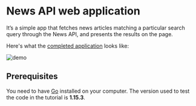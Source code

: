 # News API web application

It’s a simple app that fetches news articles matching a particular search 
query through the News API, and presents the results on the page.

Here's what the [completed application](https://petrostrak-news.herokuapp.com/)
looks like:

![demo](https://i.ibb.co/bgkxd7w/newsapp.png)

## Prerequisites

You need to have [Go](https://golang.org/dl/) installed on your computer. The
version used to test the code in the tutorial is **1.15.3**.


